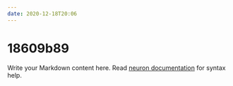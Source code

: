 ```yaml
---
date: 2020-12-18T20:06
---
```


# 18609b89

Write your Markdown content here. Read [neuron documentation](https://neuron.zettel.page/2011404.html) for syntax help.

